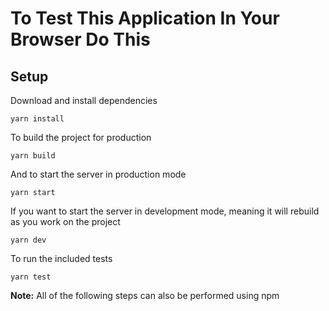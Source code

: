 # To Test This Application In Your Browser Do This

## Setup

Download and install dependencies

```
yarn install
```

To build the project for production

```
yarn build
```

And to start the server in production mode

```
yarn start
```

If you want to start the server in development mode, meaning it will rebuild as you work on the project

```
yarn dev
```

To run the included tests

```
yarn test
```

**Note:** All of the following steps can also be performed using npm
